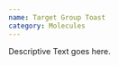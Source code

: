 ```yaml
---
name: Target Group Toast
category: Molecules
---
```


Descriptive Text goes here.

```vic-m-target-group-toast:vic-m-target-group-toast.html
```
